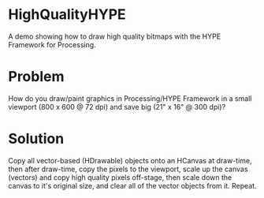 HighQualityHYPE
===============

A demo showing how to draw high quality bitmaps with the HYPE Framework
for Processing.


Problem
===============
How do you draw/paint graphics in Processing/HYPE Framework in a small
viewport (800 x 600 @ 72 dpi)
and save big (21" x 16" @ 300 dpi)?

Solution
===============
Copy all vector-based (HDrawable) objects onto an HCanvas at draw-time,
then after draw-time, copy the pixels to the viewport, scale up the
canvas (vectors) and copy high quality pixels off-stage, then scale down
the canvas to it's original size, and clear all of the vector objects from
it. Repeat.
